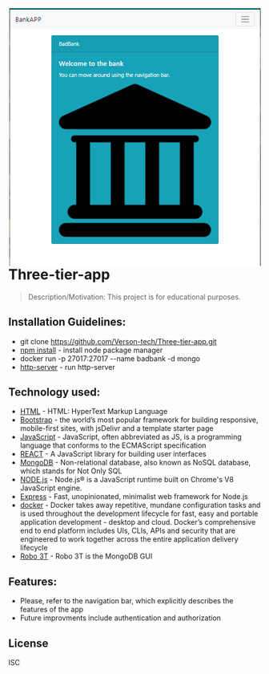 <img src="Capture.PNG" align="right" />

# Three-tier-app 
> Description/Motivation: 
This project is for educational purposes.

## Installation Guidelines:

- git clone https://github.com/Verson-tech/Three-tier-app.git
- [npm install](https://docs.npmjs.com/cli/v7/commands/npm-install) - install node package manager
- docker run -p 27017:27017 --name badbank -d mongo
- [http-server](https://www.npmjs.com/package/http-server) - run http-server

## Technology used:

- [HTML](https://developer.mozilla.org/en-US/docs/Web/HTML) - HTML: HyperText Markup Language
- [Bootstrap](https://getbootstrap.com/docs/5.0/getting-started/introduction/) - the world’s most popular framework for building responsive, mobile-first sites, with jsDelivr and a template starter page
- [JavaScript](https://en.wikipedia.org/wiki/JavaScript) - JavaScript, often abbreviated as JS, is a programming language that conforms to the ECMAScript specification
- [REACT](https://reactjs.org/) - A JavaScript library for building user interfaces
- [MongoDB](https://www.mongodb.com/document-databases) - Non-relational database, also known as NoSQL database, which stands for Not Only SQL
- [NODE.js](https://nodejs.org/en/) - Node.js® is a JavaScript runtime built on Chrome's V8 JavaScript engine.
- [Express](https://expressjs.com/) - Fast, unopinionated, minimalist web framework for Node.js
- [docker](https://www.docker.com/) - Docker takes away repetitive, mundane configuration tasks and is used throughout the development lifecycle for fast, easy and portable application development - desktop and cloud. Docker’s comprehensive end to end platform includes UIs, CLIs, APIs and security that are engineered to work together across the entire application delivery lifecycle
- [Robo 3T](https://robomongo.org/) - Robo 3T is the MongoDB GUI


## Features:

- Please, refer to the navigation bar, which explicitly describes the features of the app
- Future improvments include authentication and authorization



## License

ISC
